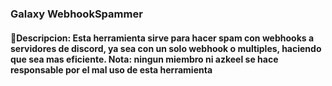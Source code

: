 ### Galaxy WebhookSpammer
#### 🔗Descripcion: Esta herramienta sirve para hacer spam con webhooks  a servidores de discord, ya sea con un solo webhook o multiples, haciendo que sea mas eficiente. **Nota**: ningun miembro ni azkeel se hace responsable por el mal uso de esta herramienta 
